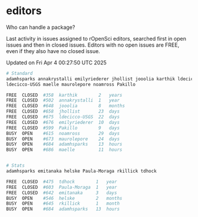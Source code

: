 # editors

Who can handle a package?

Last activity in issues assigned to rOpenSci editors, searched first in open
issues and then in closed issues. Editors with no open issues are FREE, even if
they also have no closed issue.


Updated on Fri Apr 4 00:27:50 UTC 2025

```bash
# Standard
adamhsparks annakrystalli emilyriederer jhollist jooolia karthik ldecicco
ldecicco-USGS maelle maurolepore noamross Pakillo

FREE  CLOSED  #358  karthik        2   years
FREE  CLOSED  #502  annakrystalli  1   year
FREE  CLOSED  #648  jooolia        8   months
FREE  CLOSED  #658  jhollist       23  days
FREE  CLOSED  #675  ldecicco-USGS  22  days
FREE  CLOSED  #676  emilyriederer  10  days
FREE  CLOSED  #599  Pakillo        9   days
BUSY  OPEN    #615  noamross       29  days
BUSY  OPEN    #673  maurolepore    24  days
BUSY  OPEN    #684  adamhsparks    13  hours
BUSY  OPEN    #686  maelle         11  hours


# Stats
adamhsparks emitanaka helske Paula-Moraga rkillick tdhock

FREE  CLOSED  #475  tdhock        1   year
FREE  CLOSED  #603  Paula-Moraga  1   year
FREE  CLOSED  #642  emitanaka     3   days
BUSY  OPEN    #546  helske        2   months
BUSY  OPEN    #645  rkillick      1   month
BUSY  OPEN    #684  adamhsparks   13  hours
```
